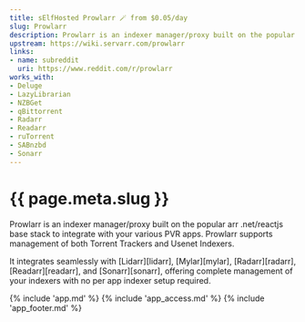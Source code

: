 ```yaml
---
title: sElfHosted Prowlarr 🪄 from $0.05/day
slug: Prowlarr
description: Prowlarr is an indexer manager/proxy built on the popular arr .net/reactjs base stack to integrate with your various PVR apps. Prowlarr supports management of both Torrent Trackers and Usenet Indexers
upstream: https://wiki.servarr.com/prowlarr
links:
- name: subreddit
  uri: https://www.reddit.com/r/prowlarr
works_with:
- Deluge
- LazyLibrarian
- NZBGet
- qBittorrent
- Radarr
- Readarr
- ruTorrent
- SABnzbd
- Sonarr
---
```


# {{ page.meta.slug }}

Prowlarr is an indexer manager/proxy built on the popular arr .net/reactjs base stack to integrate with your various PVR apps. Prowlarr supports management of both Torrent Trackers and Usenet Indexers. 

It integrates seamlessly with [Lidarr][lidarr], [Mylar][mylar], [Radarr][radarr], [Readarr][readarr], and [Sonarr][sonarr], offering complete management of your indexers with no per app indexer setup required.

{% include 'app.md' %}
{% include 'app_access.md' %}
{% include 'app_footer.md' %}